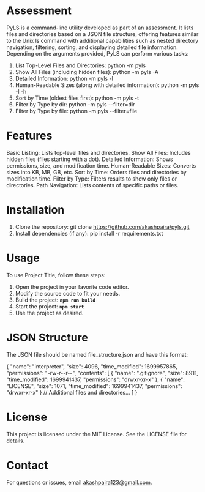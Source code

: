 # Assessment
PyLS is a command-line utility developed as part of an assessment. It lists files and directories based on a JSON file structure, offering features similar to the Unix ls command with additional capabilities such as nested directory navigation, filtering, sorting, and displaying detailed file information.
Depending on the arguments provided, PyLS can perform various tasks:
1. List Top-Level Files and Directories: python -m pyls
2. Show All Files (including hidden files): python -m pyls -A
3. Detailed Information: python -m pyls -l
4. Human-Readable Sizes (along with detailed information): python -m pyls -l -h
5. Sort by Time (oldest files first): python -m pyls -t
6. Filter by Type by dir: python -m pyls --filter=dir
7. Filter by Type by file: python -m pyls --filter=file

# Features
Basic Listing: Lists top-level files and directories.
Show All Files: Includes hidden files (files starting with a dot).
Detailed Information: Shows permissions, size, and modification time.
Human-Readable Sizes: Converts sizes into KB, MB, GB, etc.
Sort by Time: Orders files and directories by modification time.
Filter by Type: Filters results to show only files or directories.
Path Navigation: Lists contents of specific paths or files.

# Installation
1. Clone the repository: git clone https://github.com/akashpaira/pyls.git
2. Install dependencies (if any): pip install -r requirements.txt

# Usage

To use Project Title, follow these steps:
1. Open the project in your favorite code editor.
2. Modify the source code to fit your needs.
3. Build the project: **`npm run build`**
4. Start the project: **`npm start`**
5. Use the project as desired.

# JSON Structure
The JSON file should be named file_structure.json and have this format:

{
    "name": "interpreter",
    "size": 4096,
    "time_modified": 1699957865,
    "permissions": "-rw-r--r--",
    "contents": [
        {
            "name": ".gitignore",
            "size": 8911,
            "time_modified": 1699941437,
            "permissions": "drwxr-xr-x"
        },
        {
            "name": "LICENSE",
            "size": 1071,
            "time_modified": 1699941437,
            "permissions": "drwxr-xr-x"
        }
        // Additional files and directories...
    ]
}

# License
This project is licensed under the MIT License. See the LICENSE file for details.

# Contact
For questions or issues, email akashpaira123@gmail.com.



